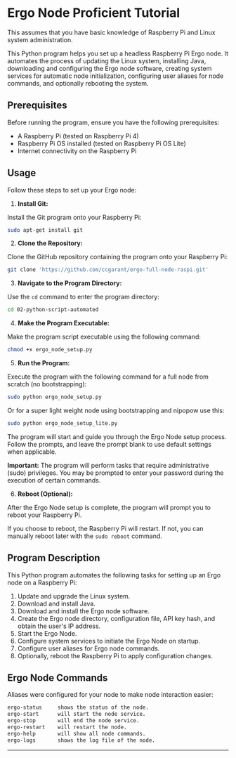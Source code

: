 # Ergo Node Proficient Tutorial

This assumes that you have basic knowledge of Raspberry Pi and Linux system administration.

This Python program helps you set up a headless Raspberry Pi Ergo node. It automates the process of updating the Linux system, installing Java, downloading and configuring the Ergo node software, creating system services for automatic node initialization, configuring user aliases for node commands, and optionally rebooting the system.

## Prerequisites

Before running the program, ensure you have the following prerequisites:

- A Raspberry Pi (tested on Raspberry Pi 4)
- Raspberry Pi OS installed (tested on Raspberry Pi OS Lite)
- Internet connectivity on the Raspberry Pi

## Usage

Follow these steps to set up your Ergo node:

1. **Install Git:**

Install the Git program onto your Raspberry Pi:
   
```bash
sudo apt-get install git
```

2. **Clone the Repository:**

Clone the GitHub repository containing the program onto your Raspberry Pi:
   
```bash
git clone 'https://github.com/ccgarant/ergo-full-node-raspi.git'
```

3. **Navigate to the Program Directory:**

Use the `cd` command to enter the program directory:

```bash
cd 02-python-script-automated
```

4. **Make the Program Executable:**

Make the program script executable using the following command:

```bash
chmod +x ergo_node_setup.py
```

5. **Run the Program:**

Execute the program with the following command for a full node from scratch (no bootstrapping):

```bash
sudo python ergo_node_setup.py
```

Or for a super light weight node using bootstrapping and nipopow use this:

```bash
sudo python ergo_node_setup_lite.py
```


The program will start and guide you through the Ergo Node setup process. Follow the prompts, and leave the prompt blank to use default settings when applicable.

**Important:** The program will perform tasks that require administrative (sudo) privileges. You may be prompted to enter your password during the execution of certain commands.

6. **Reboot (Optional):**

After the Ergo Node setup is complete, the program will prompt you to reboot your Raspberry Pi.

If you choose to reboot, the Raspberry Pi will restart. If not, you can manually reboot later with the `sudo reboot` command.

## Program Description

This Python program automates the following tasks for setting up an Ergo node on a Raspberry Pi:

1. Update and upgrade the Linux system.
2. Download and install Java.
3. Download and install the Ergo node software.
4. Create the Ergo node directory, configuration file, API key hash, and obtain the user's IP address.
5. Start the Ergo Node.
6. Configure system services to initiate the Ergo Node on startup.
7. Configure user aliases for Ergo node commands.
8. Optionally, reboot the Raspberry Pi to apply configuration changes.

## Ergo Node Commands

Aliases were configured for your node to make node interaction easier:

```bash 
ergo-status     shows the status of the node.
ergo-start      will start the node service.
ergo-stop       will end the node service.
ergo-restart    will restart the node.
ergo-help       will show all node commands.
ergo-logs       shows the log file of the node.
```
---

